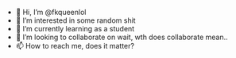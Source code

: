 - 👋 Hi, I’m @fkqueenlol
- 👀 I’m interested in some random shit
- 🌱 I’m currently learning as a student
- 💞️ I’m looking to collaborate on wait, wth does collaborate mean..
- 📫 How to reach me, does it matter?

<!---
fkqueenlol/fkqueenlol is a ✨ special ✨ repository because its `README.md` (this file) appears on your GitHub profile.
You can click the Preview link to take a look at your changes.
